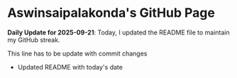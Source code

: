 # Aswinsaipalakonda's GitHub Page

**Daily Update for 2025-09-21**: Today, I updated the README file to maintain my GitHub streak.

This line has to be update with commit changes
 - Updated README with today's date 
